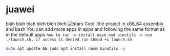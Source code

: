 # juawei
blah blah blah bleh bleh bleh
![stars](https://img.shields.io/github/stars/Sielb2/juawei?style=purple)
Cool little project in x86_64 assembly and bash
You can add more apps in apps and following the same format as in the default apps
```how to run -> install nasm and binutils -> run ./launch.sh, if access is denied run chmod +x launch.sh```

```bash
sudo apt update && sudo apt install nasm binutils -y
```
